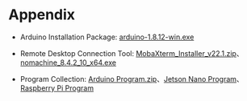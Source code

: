# Appendix

- Arduino Installation Package: [arduino-1.8.12-win.exe](https://drive.google.com/drive/folders/10erSC4tFZC-J6rFBU4RwnWtqxGZBC__U?usp=sharing)

- Remote Desktop Connection Tool: [MobaXterm_Installer_v22.1.zip](https://drive.google.com/drive/folders/1E7j2At6guFY7DP1m_pJMMDWaqk78y1Uq?usp=sharing)、[nomachine_8.4.2_10_x64.exe](https://drive.google.com/drive/folders/1E7j2At6guFY7DP1m_pJMMDWaqk78y1Uq?usp=sharing)

- Program Collection: [Arduino Program.zip](https://drive.google.com/drive/folders/1cwPr4G7HxRtNw_jc8TmaMttzXWhTbCgb?usp=sharing)、[Jetson Nano Program](https://drive.google.com/drive/folders/19k85qwBF3tvyRSM5I9kBajwSaORQS9Od?usp=sharing)、[Raspberry Pi Program](https://drive.google.com/drive/folders/1IeaDj9JW1Mlj-HBI2nuuyTFqydVZtTr8?usp=sharing)